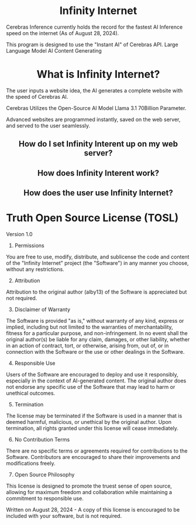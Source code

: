 <h1 align="center">Infinity Internet</h1>

Cerebras Inference currently holds the record for the fastest AI Inference speed on the internet (As of August 28, 2024).

This program is designed to use the "Instant AI" of Cerebras API. Large Language Model AI Content Generating


<h1 align="center">What is Infinity Internet?</h1>

The user inputs a website idea, the AI generates a complete website with the speed of Cerebras AI.

Cerebras Utilizes the Open-Source AI Model Llama 3.1 70Billion Parameter.

Advanced websites are programmed instantly, saved on the web server, and served to the user seamlessly.

<h2 align="center">How do I set Infinity Interent up on my web server?</h2>


<h2 align="center">How does Infinity Interent work?</h2>


<h2 align="center">How does the user use Infinity Internet?</h2>


# Truth Open Source License (TOSL)

Version 1.0

1. Permissions

You are free to use, modify, distribute, and sublicense the code and content of the "Infinity Internet" project (the "Software") in any manner you choose, without any restrictions.

2. Attribution

Attribution to the original author (alby13) of the Software is appreciated but not required.

3. Disclaimer of Warranty

The Software is provided "as is," without warranty of any kind, express or implied, including but not limited to the warranties of merchantability, fitness for a particular purpose, and non-infringement. In no event shall the original author(s) be liable for any claim, damages, or other liability, whether in an action of contract, tort, or otherwise, arising from, out of, or in connection with the Software or the use or other dealings in the Software.

4. Responsible Use

Users of the Software are encouraged to deploy and use it responsibly, especially in the context of AI-generated content. The original author does not endorse any specific use of the Software that may lead to harm or unethical outcomes.

5. Termination

The license may be terminated if the Software is used in a manner that is deemed harmful, malicious, or unethical by the original author. Upon termination, all rights granted under this license will cease immediately.

6. No Contribution Terms

There are no specific terms or agreements required for contributions to the Software. Contributors are encouraged to share their improvements and modifications freely.

7. Open Source Philosophy

This license is designed to promote the truest sense of open source, allowing for maximum freedom and collaboration while maintaining a commitment to responsible use.

Written on August 28, 2024 - A copy of this license is encouraged to be included with your software, but is not required.
